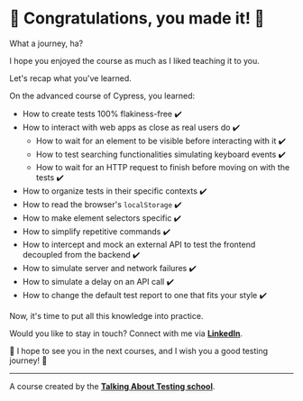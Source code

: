 # 🥳 Congratulations, you made it! 🎉

What a journey, ha?

I hope you enjoyed the course as much as I liked teaching it to you.

Let's recap what you've learned.

On the advanced course of Cypress, you learned:

- How to create tests 100% flakiness-free ✔️
- How to interact with web apps as close as real users do ✔️
  - How to wait for an element to be visible before interacting with it ✔️
  - How to test searching functionalities simulating keyboard events ✔️
  - How to wait for an HTTP request to finish before moving on with the tests ✔️
- How to organize tests in their specific contexts ✔️
- How to read the browser's `localStorage` ✔️
- How to make element selectors specific ✔️
- How to simplify repetitive commands ✔️
- How to intercept and mock an external API to test the frontend decoupled from the backend ✔️
- How to simulate server and network failures ✔️
- How to simulate a delay on an API call ✔️
- How to change the default test report to one that fits your style  ✔️

Now, it's time to put all this knowledge into practice.

Would you like to stay in touch? Connect with me via [**LinkedIn**](https://www.linkedin.com/in/walmyr-lima-e-silva-filho-147a9110a/).

👋 I hope to see you in the next courses, and I wish you a good testing journey! 🚀

___

A course created by the [**Talking About Testing school**](https://udemy.com/user/walmyr).
